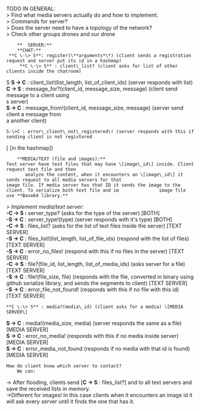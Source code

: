 TODO IN GENERAL:  
	\> Find what media servers actually do and how to implement.  
	\> Commands for server?  
	\> Does the server need to have a topology of the network?  
	\> Check other groups drones and our drone

        **  SERVER:**  
        **CHAT:**  
	 **C \-\> S**: register(\**arguments*\*) (client sends a registration request and server put its id in a hashmap)  
      	 **C \-\> S** : client\_list? (client asks for list of other clients inside the chatroom) 	  
S	 **S \-\> C** : client\_list\!(list\_length, list\_of\_client\_ids) (server responds with list)  
            **C \-\> S** : message\_for?(client\_id, message\_size, message) (client send message to a client using   
s										server)   
            **S \-\> C** : message\_from\!(client\_id, message\_size, message) (server send client a message from   
a										another client)  
            
	S-\>C : error\_client\_not\_registered\! (server responds with this if sending client is not registered   
\[						\[in the hashmap\])

        **MEDIA/TEXT (file and images):**    
	Text server have text files that may have \[image\_id\] inside. Client request text file and then   
           analyze the content, when it encounters an \[image\_id\] it sends request to all media servers for that   
	image file. If media server has that ID it sends the image to the client. To serialize both text file and im	           image file use **Base64 library.** 

*\> Implement media/text server:*  
	**\-C \-\> S :** server\_type? (asks for the type of the server) \[BOTH\]  
**\-S \-\> C** : server\_type\!(type) (server responds with it's type) \[BOTH\]  
	**\-C \-\> S** : files\_list? (asks for the list of text files inside the server) \[TEXT SERVER\]  
	**\-S \-\> C** : files\_list\!(list\_length, list\_of\_file\_ids) (respond with the list of files) \[TEXT SERVER\]  
	**\-S \-\> C** : error\_no\_files\! (respond with this if no files in the server) \[TEXT SERVER\]  
	**\-C \-\> S** : file?(file\_id, list\_length, list\_of\_media\_ids) (asks server for a file) \[TEXT SERVER\]  
	**\-S \-\> C** : file\!(file\_size, file) (responds with the file, converted in binary using github serialize library, and sends the segments to client) \[TEXT SERVER\]  
	**\-S \-\> C** : error\_file\_not\_found\! (responds with this if no file with this id) \[TEXT SERVER\]

	**C \-\> S** : media?(media\_id) (client asks for a media) \[MEDIA SERVER\]  
**S \-\> C** : media\!(media\_size, media) 	(server responds the same as a file) \[MEDIA SERVER\]  
**S \-\> C** : error\_no\_media\! (responds with this if no media inside server) \[MEDIA SERVER\]  
**S \-\> C** : error\_media\_not\_found (responds if no media with that id is found) \[MEDIA SERVER\]

	How do client know which server to contact?  
		We can:  
\-\> After flooding, clients send \[**C \-\> S** : files\_list?\] and to all text servers and save the received lists in memory.  
\-\>Different for images\! In this case clients when it encounters an image id it will ask every server until it finds the one that has it.

